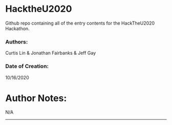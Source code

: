 # HacktheU2020
Github repo containing all of the entry contents for the HackTheU2020 Hackathon. 

 ### Authors:
 Curtis Lin & Jonathan Fairbanks & Jeff Gay

 ### Date of Creation: 
10/16/2020

 # Author Notes: 
 N/A
 
 ---

